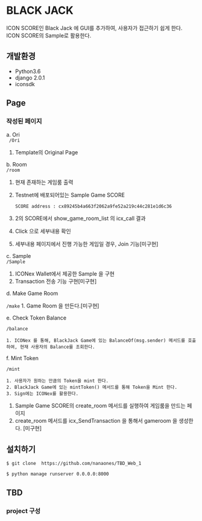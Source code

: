 # BLACK JACK 
ICON SCORE인 Black Jack 에 GUI를 추가하여, 사용자가 접근하기 쉽게 한다.  
ICON SCORE의 Sample로 활용한다.

## 개발환경
-   Python3.6
-   django 2.0.1
-   iconsdk

## Page
### 작성된 페이지
    
a. Ori  
    ``` /Ori```  
  1. Template의 Original Page 
  
b. Room  
    ```/room```   
  1. 현재 존재하는 게임룸 출력
  2. Testnet에 배포되어있는 Sample Game SCORE
  
      ``` SCORE address : cx89245b4a663f2062a9fe52a219c44c281e1d6c36 ``` 
  
  3. 2의 SCORE에서 show_game_room_list 의 icx_call 결과 
  4. Click 으로 세부내용 확인
  5. 세부내용 페이지에서 진행 가능한 게임일 경우, Join 기능[미구현]

c. Sample  
```/Sample```  
  1. ICONex Wallet에서 제공한 Sample 을 구현
  2. Transaction 전송 기능 구현[미구현]

d. Make Game Room

``` /make ```
    1. Game Room 을 만든다.[미구현]

e. Check Token Balance

``` /balance ```

    1. ICONex 를 통해, BlackJack Game에 있는 BalanceOf(msg.sender) 메서드를 호출하여, 현재 사용자의 Balance를 조회한다. 
    
f. Mint Token

``` /mint ```

    1. 사용자가 원하는 만큼의 Token을 mint 한다.
    2. BlackJack Game에 있는 mintToken() 메서드를 통해 Token을 Mint 한다.  
    3. Sign에는 ICONex를 활용한다.
    
1. Sample Game SCORE의 create_room 메서드를 실행하여 게임룸을 만드는 페이지
2. create_room 메서드를 icx_SendTransaction 을 통해서 gameroom 을 생성한다. [미구현]

## 설치하기

```$ git clone  https://github.com/nanaones/TBD_Web_1```

```$ python manage runserver 0.0.0.0:8000```


## TBD


### project 구성  

